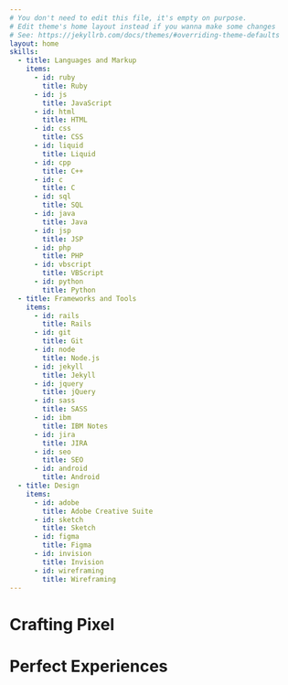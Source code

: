 ```yaml
---
# You don't need to edit this file, it's empty on purpose.
# Edit theme's home layout instead if you wanna make some changes
# See: https://jekyllrb.com/docs/themes/#overriding-theme-defaults
layout: home
skills:
  - title: Languages and Markup
    items: 
      - id: ruby
        title: Ruby
      - id: js
        title: JavaScript
      - id: html
        title: HTML
      - id: css
        title: CSS
      - id: liquid
        title: Liquid
      - id: cpp
        title: C++
      - id: c
        title: C
      - id: sql
        title: SQL
      - id: java
        title: Java
      - id: jsp
        title: JSP
      - id: php
        title: PHP
      - id: vbscript
        title: VBScript
      - id: python
        title: Python
  - title: Frameworks and Tools
    items:
      - id: rails
        title: Rails
      - id: git
        title: Git
      - id: node
        title: Node.js
      - id: jekyll
        title: Jekyll
      - id: jquery
        title: jQuery
      - id: sass
        title: SASS
      - id: ibm
        title: IBM Notes
      - id: jira
        title: JIRA
      - id: seo
        title: SEO
      - id: android
        title: Android
  - title: Design
    items:
      - id: adobe
        title: Adobe Creative Suite
      - id: sketch
        title: Sketch
      - id: figma
        title: Figma
      - id: invision
        title: Invision
      - id: wireframing
        title: Wireframing
---
```


# Crafting Pixel
# Perfect Experiences
